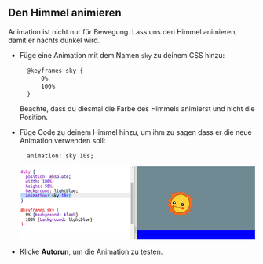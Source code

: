 ## Den Himmel animieren

Animation ist nicht nur für Bewegung. Lass uns den Himmel animieren, damit er nachts dunkel wird.

+ Füge eine Animation mit dem Namen `sky` zu deinem CSS hinzu:
    
        @keyframes sky {
            0%
            100%
        }
        
    
    Beachte, dass du diesmal die Farbe des Himmels animierst und nicht die Position.

+ Füge Code zu deinem Himmel hinzu, um ihm zu sagen dass er die neue Animation verwenden soll:
    
        animation: sky 10s;
        
    
    ![Bildschirmfoto](images/sunrise-sky.png)

+ Klicke **Autorun**, um die Animation zu testen.